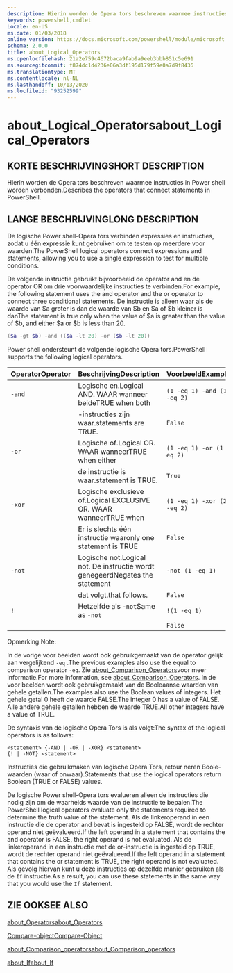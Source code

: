 ```yaml
---
description: Hierin worden de Opera tors beschreven waarmee instructies in Power shell worden verbonden.
keywords: powershell,cmdlet
Locale: en-US
ms.date: 01/03/2018
online version: https://docs.microsoft.com/powershell/module/microsoft.powershell.core/about/about_logical_operators?view=powershell-5.1&WT.mc_id=ps-gethelp
schema: 2.0.0
title: about_Logical_Operators
ms.openlocfilehash: 21a2e759c4672baca9fab9a9eeb3bbb851c5e691
ms.sourcegitcommit: f874dc1d4236e06a3df195d179f59e0a7d9f8436
ms.translationtype: MT
ms.contentlocale: nl-NL
ms.lasthandoff: 10/13/2020
ms.locfileid: "93252599"
---
```

# <a name="about_logical_operators"></a><span data-ttu-id="f6162-104">about_Logical_Operators</span><span class="sxs-lookup"><span data-stu-id="f6162-104">about_Logical_Operators</span></span>

## <a name="short-description"></a><span data-ttu-id="f6162-105">KORTE BESCHRIJVING</span><span class="sxs-lookup"><span data-stu-id="f6162-105">SHORT DESCRIPTION</span></span>

<span data-ttu-id="f6162-106">Hierin worden de Opera tors beschreven waarmee instructies in Power shell worden verbonden.</span><span class="sxs-lookup"><span data-stu-id="f6162-106">Describes the operators that connect statements in PowerShell.</span></span>

## <a name="long-description"></a><span data-ttu-id="f6162-107">LANGE BESCHRIJVING</span><span class="sxs-lookup"><span data-stu-id="f6162-107">LONG DESCRIPTION</span></span>

<span data-ttu-id="f6162-108">De logische Power shell-Opera tors verbinden expressies en instructies, zodat u één expressie kunt gebruiken om te testen op meerdere voor waarden.</span><span class="sxs-lookup"><span data-stu-id="f6162-108">The PowerShell logical operators connect expressions and statements, allowing you to use a single expression to test for multiple conditions.</span></span>

<span data-ttu-id="f6162-109">De volgende instructie gebruikt bijvoorbeeld de operator and en de operator OR om drie voorwaardelijke instructies te verbinden.</span><span class="sxs-lookup"><span data-stu-id="f6162-109">For example, the following statement uses the and operator and the or operator to connect three conditional statements.</span></span> <span data-ttu-id="f6162-110">De instructie is alleen waar als de waarde van $a groter is dan de waarde van $b en $a of $b kleiner is dan</span><span class="sxs-lookup"><span data-stu-id="f6162-110">The statement is true only when the value of $a is greater than the value of $b, and either $a or $b is less than</span></span>
20.

```powershell
($a -gt $b) -and (($a -lt 20) -or ($b -lt 20))
```

<span data-ttu-id="f6162-111">Power shell ondersteunt de volgende logische Opera tors.</span><span class="sxs-lookup"><span data-stu-id="f6162-111">PowerShell supports the following logical operators.</span></span>

|<span data-ttu-id="f6162-112">Operator</span><span class="sxs-lookup"><span data-stu-id="f6162-112">Operator</span></span>|<span data-ttu-id="f6162-113">Beschrijving</span><span class="sxs-lookup"><span data-stu-id="f6162-113">Description</span></span>                        |<span data-ttu-id="f6162-114">Voorbeeld</span><span class="sxs-lookup"><span data-stu-id="f6162-114">Example</span></span>                   |
|--------|-----------------------------------|--------------------------|
|`-and`  |<span data-ttu-id="f6162-115">Logische en.</span><span class="sxs-lookup"><span data-stu-id="f6162-115">Logical AND.</span></span> <span data-ttu-id="f6162-116">WAAR wanneer beide</span><span class="sxs-lookup"><span data-stu-id="f6162-116">TRUE when both</span></span>        |`(1 -eq 1) -and (1 -eq 2)`|
|        |<span data-ttu-id="f6162-117">-instructies zijn waar.</span><span class="sxs-lookup"><span data-stu-id="f6162-117">statements are TRUE.</span></span>               |`False`                   |
|`-or`   |<span data-ttu-id="f6162-118">Logische of.</span><span class="sxs-lookup"><span data-stu-id="f6162-118">Logical OR.</span></span> <span data-ttu-id="f6162-119">WAAR wanneer</span><span class="sxs-lookup"><span data-stu-id="f6162-119">TRUE when either</span></span>       |`(1 -eq 1) -or (1 -eq 2)` |
|        |<span data-ttu-id="f6162-120">de instructie is waar.</span><span class="sxs-lookup"><span data-stu-id="f6162-120">statement is TRUE.</span></span>                 |`True`                    |
|`-xor`  |<span data-ttu-id="f6162-121">Logische exclusieve of.</span><span class="sxs-lookup"><span data-stu-id="f6162-121">Logical EXCLUSIVE OR.</span></span> <span data-ttu-id="f6162-122">WAAR wanneer</span><span class="sxs-lookup"><span data-stu-id="f6162-122">TRUE when</span></span>    |`(1 -eq 1) -xor (2 -eq 2)`|
|        |<span data-ttu-id="f6162-123">Er is slechts één instructie waar</span><span class="sxs-lookup"><span data-stu-id="f6162-123">only one statement is TRUE</span></span>         |`False`                   |
|`-not`  |<span data-ttu-id="f6162-124">Logische not.</span><span class="sxs-lookup"><span data-stu-id="f6162-124">Logical not.</span></span> <span data-ttu-id="f6162-125">De instructie wordt genegeerd</span><span class="sxs-lookup"><span data-stu-id="f6162-125">Negates the statement</span></span> |`-not (1 -eq 1)`          |
|        |<span data-ttu-id="f6162-126">dat volgt.</span><span class="sxs-lookup"><span data-stu-id="f6162-126">that follows.</span></span>                      |`False`                   |
|`!`     |<span data-ttu-id="f6162-127">Hetzelfde als `-not`</span><span class="sxs-lookup"><span data-stu-id="f6162-127">Same as `-not`</span></span>                     |`!(1 -eq 1)`              |
|        |                                   |`False`                   |

 <span data-ttu-id="f6162-128">Opmerking:</span><span class="sxs-lookup"><span data-stu-id="f6162-128">Note:</span></span>

<span data-ttu-id="f6162-129">In de vorige voor beelden wordt ook gebruikgemaakt van de operator gelijk aan vergelijkend `-eq` .</span><span class="sxs-lookup"><span data-stu-id="f6162-129">The previous examples also use the equal to comparison operator `-eq`.</span></span> <span data-ttu-id="f6162-130">Zie [about_Comparison_Operators](about_Comparison_Operators.md)voor meer informatie.</span><span class="sxs-lookup"><span data-stu-id="f6162-130">For more information, see [about_Comparison_Operators](about_Comparison_Operators.md).</span></span> <span data-ttu-id="f6162-131">In de voor beelden wordt ook gebruikgemaakt van de Booleaanse waarden van gehele getallen.</span><span class="sxs-lookup"><span data-stu-id="f6162-131">The examples also use the Boolean values of integers.</span></span> <span data-ttu-id="f6162-132">Het gehele getal 0 heeft de waarde FALSE.</span><span class="sxs-lookup"><span data-stu-id="f6162-132">The integer 0 has a value of FALSE.</span></span> <span data-ttu-id="f6162-133">Alle andere gehele getallen hebben de waarde TRUE.</span><span class="sxs-lookup"><span data-stu-id="f6162-133">All other integers have a value of TRUE.</span></span>

<span data-ttu-id="f6162-134">De syntaxis van de logische Opera Tors is als volgt:</span><span class="sxs-lookup"><span data-stu-id="f6162-134">The syntax of the logical operators is as follows:</span></span>

```
<statement> {-AND | -OR | -XOR} <statement>
{! | -NOT} <statement>
```

<span data-ttu-id="f6162-135">Instructies die gebruikmaken van logische Opera Tors, retour neren Boole-waarden (waar of onwaar).</span><span class="sxs-lookup"><span data-stu-id="f6162-135">Statements that use the logical operators return Boolean (TRUE or FALSE) values.</span></span>

<span data-ttu-id="f6162-136">De logische Power shell-Opera tors evalueren alleen de instructies die nodig zijn om de waarheids waarde van de instructie te bepalen.</span><span class="sxs-lookup"><span data-stu-id="f6162-136">The PowerShell logical operators evaluate only the statements required to determine the truth value of the statement.</span></span> <span data-ttu-id="f6162-137">Als de linkeroperand in een instructie die de operator and bevat is ingesteld op FALSE, wordt de rechter operand niet geëvalueerd.</span><span class="sxs-lookup"><span data-stu-id="f6162-137">If the left operand in a statement that contains the and operator is FALSE, the right operand is not evaluated.</span></span>
<span data-ttu-id="f6162-138">Als de linkeroperand in een instructie met de or-instructie is ingesteld op TRUE, wordt de rechter operand niet geëvalueerd.</span><span class="sxs-lookup"><span data-stu-id="f6162-138">If the left operand in a statement that contains the or statement is TRUE, the right operand is not evaluated.</span></span> <span data-ttu-id="f6162-139">Als gevolg hiervan kunt u deze instructies op dezelfde manier gebruiken als de `If` instructie.</span><span class="sxs-lookup"><span data-stu-id="f6162-139">As a result, you can use these statements in the same way that you would use the `If` statement.</span></span>

## <a name="see-also"></a><span data-ttu-id="f6162-140">ZIE OOK</span><span class="sxs-lookup"><span data-stu-id="f6162-140">SEE ALSO</span></span>

[<span data-ttu-id="f6162-141">about_Operators</span><span class="sxs-lookup"><span data-stu-id="f6162-141">about_Operators</span></span>](about_Operators.md)

[<span data-ttu-id="f6162-142">Compare-object</span><span class="sxs-lookup"><span data-stu-id="f6162-142">Compare-Object</span></span>](xref:Microsoft.PowerShell.Utility.Compare-Object)

[<span data-ttu-id="f6162-143">about_Comparison_operators</span><span class="sxs-lookup"><span data-stu-id="f6162-143">about_Comparison_operators</span></span>](about_Comparison_Operators.md)

[<span data-ttu-id="f6162-144">about_If</span><span class="sxs-lookup"><span data-stu-id="f6162-144">about_If</span></span>](about_If.md)
